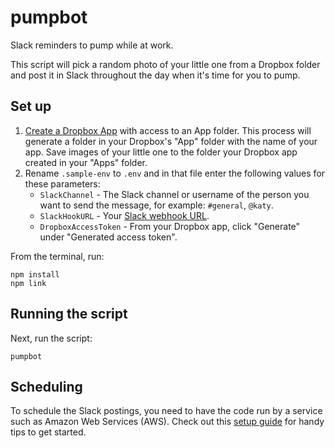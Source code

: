 # pumpbot

Slack reminders to pump while at work.

This script will pick a random photo of your little one from a Dropbox folder and post it in Slack throughout the day when it's time for you to pump.

## Set up

1. [Create a Dropbox App](https://www.dropbox.com/developers) with access to an App folder. This process will generate a folder in your Dropbox's "App" folder with the name of your app. Save images of your little one to the folder your Dropbox app created in your "Apps" folder.
2. Rename `.sample-env` to `.env` and in that file enter the following values for these parameters:
    - `SlackChannel` - The Slack channel or username of the person you want to send the message, for example: `#general`, `@katy`.
    - `SlackHookURL` - Your [Slack webhook URL](https://777revolutionary.slack.com/apps/A0F7XDUAZ-incoming-webhooks?page=1).
    - `DropboxAccessToken` - From your Dropbox app, click "Generate" under "Generated access token".

From the terminal, run:

```
npm install
npm link
```

## Running the script

Next, run the script:

```
pumpbot
```

## Scheduling

To schedule the Slack postings, you need to have the code run by a service such as Amazon Web Services (AWS). Check out this [setup guide](https://github.com/katydecorah/chillbot/blob/master/SETUP.md) for handy tips to get started.
